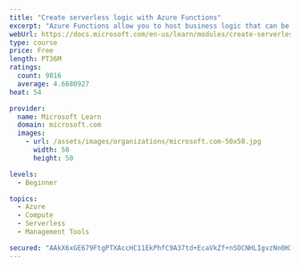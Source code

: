```yaml
---
title: "Create serverless logic with Azure Functions"
excerpt: "Azure Functions allow you to host business logic that can be executed without managing or provisioning server infrastructure"
webUrl: https://docs.microsoft.com/en-us/learn/modules/create-serverless-logic-with-azure-functions/
type: course
price: Free
length: PT36M
ratings:
  count: 9816
  average: 4.6680927
heat: 54

provider:
  name: Microsoft Learn
  domain: microsoft.com
  images:
    - url: /assets/images/organizations/microsoft.com-50x50.jpg
      width: 50
      height: 50

levels:
  - Beginner

topics:
  - Azure
  - Compute
  - Serverless
  - Management Tools

secured: "AAkX6xGE679FtgPTXAccHC11EkPhfC9A37td+EcaVkZf+nSOCNHLIgvzNn0H3ERr3yS7gDFLtYmPCAWl67U9DbhzmVI/Q9i/Jccxd8ddrw04xMumllNgiHCcNeC1YAUFyX94M/avlsG55JVP/dCNKEJqldI+b7XAL7N/GTc9c7QR2M1QFAOYEgJzpGmTPpu1PO8YH8Q1ALk6+mv6c/a4Mknlb+bSd7Wb9nPAxJWLuTlIQtRtU5xCB2i/K2vZ/Asfhln33cAO7FQcqeuXpGmfSHrUO5IxnNiiL+W8TBCs4gDqW/dKBR1qmqcHZZEsFDQoVPDpOtEcra4nbMlProVjvH2MrVSHCc+B9ouJ+sDsd4KwCKaLY3VTstjq3QP8b4KYSb3ts4gzEwFYqS5+39ZPbsQbNMZzeAjEygcuMqWVWD0=;2zYqk8DdsORiJNm2+nOaBA=="
---
```


